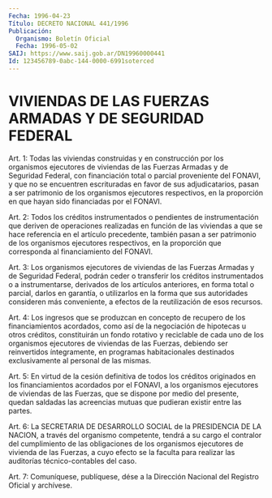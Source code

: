 ```yaml
---
Fecha: 1996-04-23
Título: DECRETO NACIONAL 441/1996
Publicación:
  Organismo: Boletín Oficial
  Fecha: 1996-05-02
SAIJ: https://www.saij.gob.ar/DN19960000441
Id: 123456789-0abc-144-0000-6991soterced
---
```

# VIVIENDAS DE LAS FUERZAS ARMADAS Y DE SEGURIDAD FEDERAL

<a id="1"></a>
Art. 1:  Todas las viviendas construidas y en construcción por los organismos  ejecutores de viviendas de las Fuerzas Armadas y de Seguridad Federal, con financiación total o parcial proveniente del FONAVI,  y que no  se  encuentren  escrituradas  en  favor  de sus adjudicatarios, pasan a ser patrimonio de los organismos ejecutores respectivos,  en la proporción en que hayan sido financiadas por el FONAVI.

<a id="2"></a>
Art.  2:  Todos  los  créditos  instrumentados  o  pendientes de instrumentación que deriven de operaciones realizadas en función de las viviendas  a  que se hace referencia en el artículo precedente, también  pasan  a  ser  patrimonio  de  los  organismos ejecutores respectivos, en la proporción que corresponda al financiamiento del FONAVI.

<a id="3"></a>
Art. 3: Los organismos  ejecutores  de  viviendas  de  las Fuerzas Armadas  y  de  Seguridad  Federal,  podrán ceder o transferir los créditos  instrumentados  o  a  instrumentarse,  derivados  de los artículos anteriores, en forma total o parcial, darlos en garantía, o  utilizarlos  en  la  forma que sus  autoridades  consideren más conveniente,  a  efectos  de  la  reutilización  de  esos recursos.

<a id="4"></a>
Art. 4: Los ingresos que se  produzcan  en concepto de recupero de los  financiamientos  acordados,  como  así de  la  negociación de hipotecas  u  otros  créditos, constituirán  un  fondo  rotativo y reciclable de cada uno de los organismos ejecutores de viviendas de las Fuerzas, debiendo  ser  reinvertidos íntegramente, en programas habitacionales destinados exclusivamente  al personal de las mismas.

<a id="5"></a>
Art. 5: En virtud de la cesión definitiva  de  todos  los créditos originados  en los financiamientos acordados por el FONAVI,  a los organismos ejecutores  de  viviendas de las Fuerzas, que se dispone por medio del presente, quedan  saldadas  las acreencias mutuas que pudieran existir entre las partes.

<a id="6"></a>
Art. 6: La SECRETARIA DE DESARROLLO SOCIAL de la PRESIDENCIA DE LA NACION, a través del organismo competente,  tendrá  a  su  cargo el contralor  del  cumplimiento  de las obligaciones de los organismos ejecutores de vivienda de las Fuerzas,  a cuyo efecto se la faculta para  realizar  las  auditorías  técnico-contables    del  caso.

<a id="7"></a>
Art. 7: Comuníquese, publíquese, dése a la Dirección Nacional del Registro  Oficial  y  archívese.